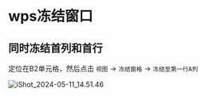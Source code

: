 # wps冻结窗口

## 同时冻结首列和首行

定位在B2单元格，然后点击 `视图` -> `冻结窗格` -> `冻结至第一行A列`

![iShot_2024-05-11_14.51.46](https://gitea.pptfz.cn/pptfz/picgo-images/raw/branch/master/img/iShot_2024-05-11_14.51.46.png)